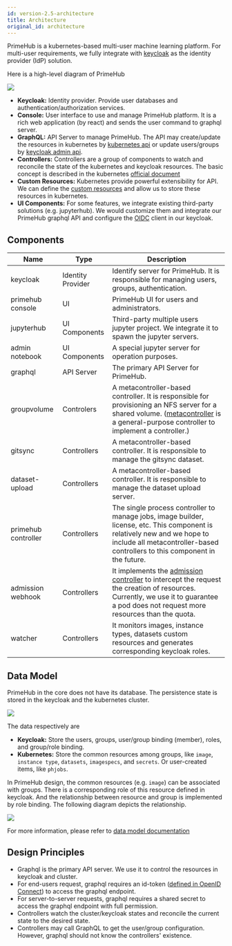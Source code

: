 ```yaml
---
id: version-2.5-architecture
title: Architecture
original_id: architecture
---
```


PrimeHub is a kubernetes-based multi-user machine learning platform. For multi-user requirements, we fully integrate with [keycloak](http://keycloak.org/) as the identity provider (IdP) solution.


Here is a high-level diagram of PrimeHub

![](assets/architecture.png)


- **Keycloak:** Identity provider. Provide user databases and authentication/authorization services.
- **Console:** User interface to use and manage PrimeHub platform. It is a rich web application (by react) and sends the user command to graphql server.
- **GraphQL:** API Server to manage PrimeHub. The API may create/update the resources in kubernetes by [kubernetes api](https://kubernetes.io/docs/reference/#api-reference) or update users/groups by [keycloak admin api](https://www.keycloak.org/docs-api/8.0/rest-api/index.html).
- **Controllers:** Controllers are a group of components to watch and reconcile the state of the kubernetes and keycloak resources. The basic concept is described in the kubernetes [official document](https://kubernetes.io/docs/concepts/architecture/controller/)
- **Custom Resources:** Kubernetes provide powerful extensibility for API. We can define the [custom resources](https://kubernetes.io/docs/concepts/extend-kubernetes/api-extension/custom-resources/) and allow us to store these resources in kubernetes.
- **UI Components:** For some features, we integrate existing third-party solutions (e.g. jupyterhub). We would customize them and integrate our PrimeHub graphql API and configure the [OIDC](https://en.wikipedia.org/wiki/OpenID_Connect) client in our keycloak.



## Components 


Name | Type | Description
-----|------|--------------
keycloak | Identity Provider | Identify server for PrimeHub. It is responsible for managing users, groups, authentication.
primehub console | UI | PrimeHub UI for users and administrators.
jupyterhub | UI Components | Third-party multiple users jupyter project. We integrate it to spawn the jupyter servers.
admin notebook | UI Components | A special jupyter server for operation purposes.
graphql | API Server | The primary API Server for PrimeHub.
groupvolume | Controlers | A metacontroller-based controller. It is responsible for provisioning an NFS server for a shared volume. ([metacontroller](https://github.com/GoogleCloudPlatform/metacontroller) is a general-purpose controller to implement a controller.)
gitsync | Controllers | A metacontroller-based controller. It is responsible to manage the gitsync dataset.
dataset-upload | Controllers | A metacontroller-based controller. It is responsible to manage the dataset upload server.
primehub controller | Controllers | The single process controller to manage jobs, image builder, license, etc. This component is relatively new and we hope to include all metacontroller-based controllers to this component in the future.
admission webhook | Controllers | It implements the [admission controller](https://kubernetes.io/docs/reference/access-authn-authz/admission-controllers/) to intercept the request the creation of resources. Currently, we use it to guarantee a pod does not request more resources than the quota.
watcher | Controllers | It monitors images, instance types, datasets custom resources and generates corresponding keycloak roles.


## Data Model
PrimeHub in the core does not have its database. The persistence state is stored in the keycloak and the kubernetes cluster. 

![](assets/architecture-data-model.png)

The data respectively are

- **Keycloak:** Store the users, groups, user/group binding (member), roles, and group/role binding. 
- **Kubernetes:** Store the common resources among groups, like `image`, `instance type`, `datasets`, `imagespecs`, and `secrets`. Or user-created items, like `phjobs`.


In PrimeHub design, the common resources (e.g. `image`) can be associated with groups. There is a corresponding role of this resource defined in keycloak. And the relationship between resource and group is implemented by role binding. The following diagram depicts the relationship.

![](assets/architecture-data-model2.png)

For more information, please refer to [data model documentation](data-model.md)

## Design Principles

- Graphql is the primary API server. We use it to control the resources in keycloak and cluster.
- For end-users request, graphql requires an id-token ([defined in OpenID Connect](https://en.wikipedia.org/wiki/OpenID_Connect)) to access the graphql endpoint.
- For server-to-server requests, graphql requires a shared secret to access the graphql endpoint with full permission.
- Controllers watch the cluster/keycloak states and reconcile the current state to the desired state.
- Controllers may call GraphQL to get the user/group configuration. However, graphql should not know the controllers' existence.


